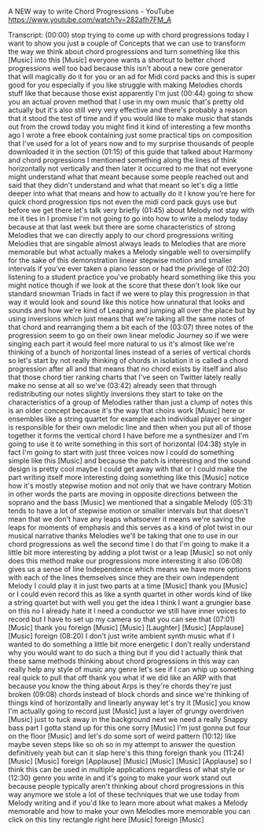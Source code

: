 A NEW way to write Chord Progressions - YouTube
https://www.youtube.com/watch?v=282afh7FM_A

Transcript:
(00:00) stop trying to come up with chord progressions today I want to show you just a couple of Concepts that we can use to transform the way we think about chord progressions and turn something like this [Music] into this [Music] everyone wants a shortcut to better chord progressions well too bad because this isn't about a new core generator that will magically do it for you or an ad for Midi cord packs and this is super good for you especially if you like struggle with making Melodies chords stuff like that because those exist apparently I'm just
(00:44) going to show you an actual proven method that I use in my own music that's pretty old actually but it's also still very very effective and there's probably a reason that it stood the test of time and if you would like to make music that stands out from the crowd today you might find it kind of interesting a few months ago I wrote a free ebook containing just some practical tips on composition that I've used for a lot of years now and to my surprise thousands of people downloaded it in the section
(01:15) of this guide that talked about Harmony and chord progressions I mentioned something along the lines of think horizontally not vertically and then later it occurred to me that not everyone might understand what that meant because some people reached out and said that they didn't understand and what that meant so let's dig a little deeper into what that means and how to actually do it I know you're here for quick chord progression tips not even the midi cord pack guys use but before we get there let's talk very briefly
(01:45) about Melody not stay with me it ties in I promise I'm not going to go into how to write a melody today because at that last week but there are some characteristics of strong Melodies that we can directly apply to our chord progressions writing Melodies that are singable almost always leads to Melodies that are more memorable but what actually makes a Melody singable well to oversimplify for the sake of this demonstration linear stepwise motion and smaller intervals if you've ever taken a piano lesson or had the privilege of
(02:20) listening to a student practice you've probably heard something like this you might notice though if we look at the score that these don't look like our standard snowman Triads in fact if we were to play this progression in that way it would look and sound like this notice how unnatural that looks and sounds and how we're kind of Leaping and jumping all over the place but by using inversions which just means that we're taking all the same notes of that chord and rearranging them a bit each of the
(03:07) three notes of the progression seem to go on their own linear melodic Journey so if we were singing each part it would feel more natural to us it's almost like we're thinking of a bunch of horizontal lines instead of a series of vertical chords so let's start by not really thinking of chords in isolation it is called a chord progression after all and that means that no chord exists by itself and also that those chord tier ranking charts that I've seen on Twitter lately really make no sense at all so we've
(03:42) already seen that through redistributing our notes slightly inversions they start to take on the characteristics of a group of Melodies rather than just a clump of notes this is an older concept because it's the way that choirs work [Music] here or ensembles like a string quartet for example each individual player or singer is responsible for their own melodic line and then when you put all of those together it forms the vertical chord I have before me a synthesizer and I'm going to use it to write something in this sort of horizontal
(04:38) style in fact I'm going to start with just three voices now I could do something simple like this [Music] and because the patch is interesting and the sound design is pretty cool maybe I could get away with that or I could make the part writing itself more interesting doing something like this [Music] notice how it's mostly stepwise motion and not only that we have contrary Motion in other words the parts are moving in opposite directions between the soprano and the bass [Music] we mentioned that a singable Melody
(05:31) tends to have a lot of stepwise motion or smaller intervals but that doesn't mean that we don't have any leaps whatsoever it means we're saving the leaps for moments of emphasis and this serves as a kind of plot twist in our musical narrative thanks Melodies we'll be taking that one to use in our chord progressions as well the second time I do that I'm going to make it a little bit more interesting by adding a plot twist or a leap [Music] so not only does this method make our progressions more interesting it also
(06:08) gives us a sense of line Independence which means we have more options with each of the lines themselves since they are their own independent Melody I could play it in just two parts at a time [Music] thank you [Music] or I could even record this as like a synth quartet in other words kind of like a string quartet but with well you get the idea I think I want a grungier base on this no I already hate it I need a conductor we still have inner voices to record but I have to set up my camera so that you can see that
(07:01) [Music] thank you foreign [Music] [Music] [Laughter] [Music] [Applause] [Music] foreign
(08:20) I don't just write ambient synth music what if I wanted to do something a little bit more energetic I don't really understand why you would want to do such a thing but if you did I actually think that these same methods thinking about chord progressions in this way can really help any style of music any genre let's see if I can whip up something real quick to pull that off thank you what if we did like an ARP with that because you know the thing about Arps is they're chords they're just broken
(09:08) chords instead of block chords and since we're thinking of things kind of horizontally and linearly anyway let's try it [Music] you know I'm actually going to record just [Music] just a layer of grungy overdriven [Music] just to tuck away in the background next we need a really Snappy bass part I gotta stand up for this one sorry [Music] I'm just gonna put four on the floor [Music] and let's do some sort of weird pattern
(10:12) like maybe seven steps like so oh so in my attempt to answer the question definitively yeah but can it slap here's this thing foreign thank you
(11:24) [Music] [Music] foreign [Applause] [Music] [Music] [Music] [Applause] so I think this can be used in multiple applications regardless of what style or
(12:30) genre you write in and it's going to make your work stand out because people typically aren't thinking about chord progressions in this way anymore we stole a lot of these techniques that we use today from Melody writing and if you'd like to learn more about what makes a Melody memorable and how to make your own Melodies more memorable you can click on this tiny rectangle right here [Music] foreign [Music]
